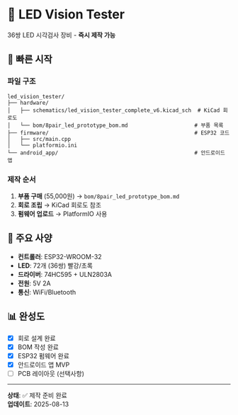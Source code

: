 # 🔌 LED Vision Tester

36쌍 LED 시각검사 장비 - **즉시 제작 가능**

## 🚀 빠른 시작

### 파일 구조
```
led_vision_tester/
├── hardware/
│   ├── schematics/led_vision_tester_complete_v6.kicad_sch  # KiCad 회로도
│   └── bom/8pair_led_prototype_bom.md                     # 부품 목록
├── firmware/                                              # ESP32 코드
│   ├── src/main.cpp
│   └── platformio.ini
└── android_app/                                           # 안드로이드 앱
```

### 제작 순서
1. **부품 구매** (55,000원) → `bom/8pair_led_prototype_bom.md`
2. **회로 조립** → KiCad 회로도 참조
3. **펌웨어 업로드** → PlatformIO 사용

## 🔧 주요 사양

- **컨트롤러**: ESP32-WROOM-32
- **LED**: 72개 (36쌍) 빨강/초록
- **드라이버**: 74HC595 + ULN2803A
- **전원**: 5V 2A
- **통신**: WiFi/Bluetooth

## 📊 완성도

- [x] 회로 설계 완료
- [x] BOM 작성 완료
- [x] ESP32 펌웨어 완료
- [x] 안드로이드 앱 MVP
- [ ] PCB 레이아웃 (선택사항)

---

**상태**: ✅ 제작 준비 완료  
**업데이트**: 2025-08-13
